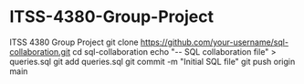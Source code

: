 # ITSS-4380-Group-Project
ITSS 4380 Group Project
git clone https://github.com/your-username/sql-collaboration.git
cd sql-collaboration
echo "-- SQL collaboration file" > queries.sql
git add queries.sql
git commit -m "Initial SQL file"
git push origin main
